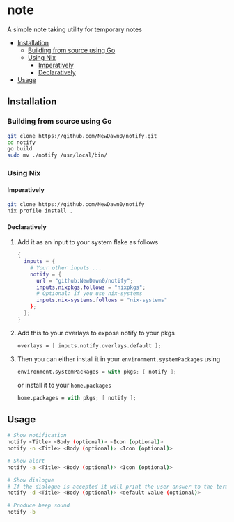 # note

A simple note taking utility for temporary notes

<!-- vim-markdown-toc GFM -->

* [Installation](#installation)
    * [Building from source using Go](#building-from-source-using-go)
    * [Using Nix](#using-nix)
        * [Imperatively](#imperatively)
        * [Declaratively](#declaratively)
* [Usage](#usage)

<!-- vim-markdown-toc -->

## Installation

### Building from source using Go

```bash
git clone https://github.com/NewDawn0/notify.git
cd notify
go build
sudo mv ./notify /usr/local/bin/
```

### Using Nix

#### Imperatively

```bash
git clone https://github.com/NewDawn0/notify
nix profile install .
```

#### Declaratively

1. Add it as an input to your system flake as follows
   ```nix
   {
     inputs = {
       # Your other inputs ...
       notify = {
         url = "github:NewDawn0/notify";
         inputs.nixpkgs.follows = "nixpkgs";
         # Optional: If you use nix-systems
         inputs.nix-systems.follows = "nix-systems"
       };
     };
   }
   ```
2. Add this to your overlays to expose notify to your pkgs

   ```nix
   overlays = [ inputs.notify.overlays.default ];
   ```

3. Then you can either install it in your `environment.systemPackages` using
   ```nix
   environment.systemPackages = with pkgs; [ notify ];
   ```
   or install it to your `home.packages`
   ```nix
   home.packages = with pkgs; [ notify ];
   ```

## Usage

```bash
# Show notification
notify <Title> <Body (optional)> <Icon (optional)>
notify -n <Title> <Body (optional)> <Icon (optional)>

# Show alert
notify -a <Title> <Body (optional)> <Icon (optional)>

# Show dialogue
# If the dialogue is accepted it will print the user answer to the terminal
notify -d <Title> <Body (optional)> <default value (optional)>

# Produce beep sound
notify -b
```
